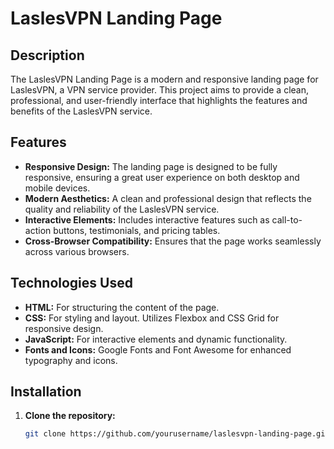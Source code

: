 # LaslesVPN Landing Page

## Description

The LaslesVPN Landing Page is a modern and responsive landing page for LaslesVPN, a VPN service provider. This project aims to provide a clean, professional, and user-friendly interface that highlights the features and benefits of the LaslesVPN service.

## Features

- **Responsive Design:** The landing page is designed to be fully responsive, ensuring a great user experience on both desktop and mobile devices.
- **Modern Aesthetics:** A clean and professional design that reflects the quality and reliability of the LaslesVPN service.
- **Interactive Elements:** Includes interactive features such as call-to-action buttons, testimonials, and pricing tables.
- **Cross-Browser Compatibility:** Ensures that the page works seamlessly across various browsers.

## Technologies Used

- **HTML:** For structuring the content of the page.
- **CSS:** For styling and layout. Utilizes Flexbox and CSS Grid for responsive design.
- **JavaScript:** For interactive elements and dynamic functionality.
- **Fonts and Icons:** Google Fonts and Font Awesome for enhanced typography and icons.

## Installation

1. **Clone the repository:**

   ```bash
   git clone https://github.com/yourusername/laslesvpn-landing-page.git
